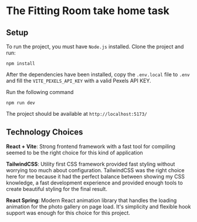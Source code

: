 # The Fitting Room take home task

## Setup

To run the project, you must have `Node.js` installed. Clone the project and run:

```
npm install
```

After the dependencies have been installed, copy the `.env.local` file to `.env` and fill the `VITE_PEXELS_API_KEY` with a valid Pexels API KEY.

Run the following command

```
npm run dev
```

The project should be available at `http://localhost:5173/`

## Technology Choices

**React + Vite**: Strong frontend framework with a fast tool for compiling seemed to be the right choice for this kind of application

**TailwindCSS**: Utility first CSS framework provided fast styling without worrying too much about configuration. TailwindCSS was the right choice here for me because it had the perfect balance between showing my CSS knowledge, a fast development experience and provided enough tools to create beautiful styling for the final result.

**React Spring**: Modern React animation library that handles the loading animation for the photo gallery on page load. It's simplicity and flexible hook support was enough for this choice for this project.
